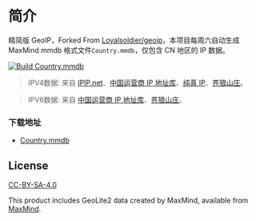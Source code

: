 # 简介

精简版 GeoIP，Forked From [Loyalsoldier/geoip](https://github.com/Loyalsoldier/geoip)，本项目每周六自动生成 MaxMind mmdb 格式文件`Country.mmdb`，仅包含 CN 地区的 IP 数据。

[![Build Country.mmdb](https://github.com/Larkris/geoip/actions/workflows/main.yml/badge.svg)](https://github.com/Larkris/geoip/actions/workflows/main.yml)

> IPV4数据: 来自 [IPIP.net](https://raw.githubusercontent.com/17mon/china_ip_list/master/china_ip_list.txt)、[中国运营商 IP 地址库](https://raw.githubusercontent.com/gaoyifan/china-operator-ip/ip-lists/china.txt)、[纯真 IP](https://raw.githubusercontent.com/metowolf/iplist/master/data/country/CN.txt)、[苍狼山庄](https://ispip.clang.cn/all_cn.txt)。

> IPV6数据: 来自 [中国运营商 IP 地址库](https://raw.githubusercontent.com/gaoyifan/china-operator-ip/ip-lists/china6.txt)、[苍狼山庄](https://ispip.clang.cn/all_cn_ipv6.txt)。

### 下载地址

- [Country.mmdb
](https://github.com/Larkris/geoip/raw/release/Country.mmdb)

## License

[CC-BY-SA-4.0](https://creativecommons.org/licenses/by-sa/4.0/)

This product includes GeoLite2 data created by MaxMind, available from [MaxMind](http://www.maxmind.com).
